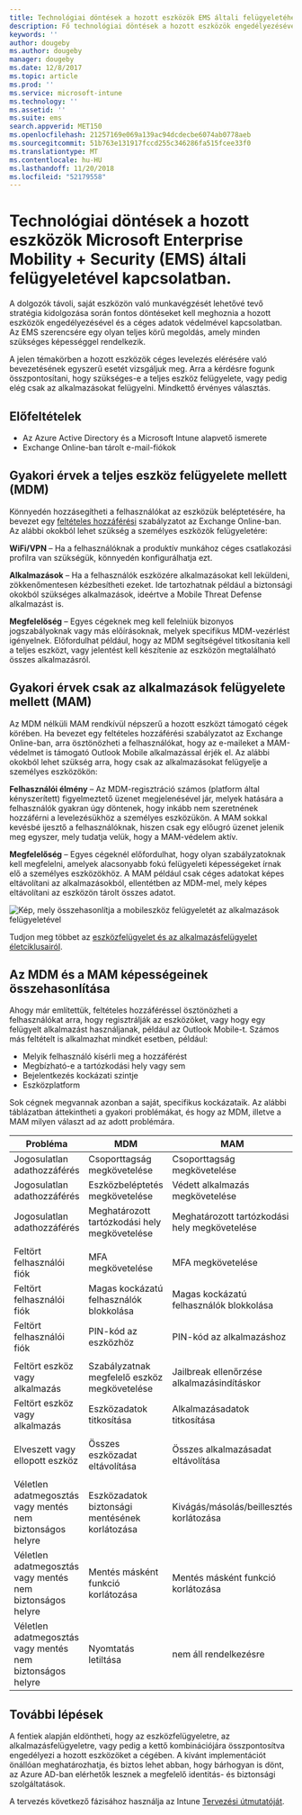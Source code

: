 ```yaml
---
title: Technológiai döntések a hozott eszközök EMS általi felügyeletéhez
description: Fő technológiai döntések a hozott eszközök engedélyezésével, illetve a céges adatok Microsoft Enterprise Mobility + Security szolgáltatással való védelmével kapcsolatban.
keywords: ''
author: dougeby
ms.author: dougeby
manager: dougeby
ms.date: 12/8/2017
ms.topic: article
ms.prod: ''
ms.service: microsoft-intune
ms.technology: ''
ms.assetid: ''
ms.suite: ems
search.appverid: MET150
ms.openlocfilehash: 21257169e069a139ac94dcdecbe6074ab0778aeb
ms.sourcegitcommit: 51b763e131917fccd255c346286fa515fcee33f0
ms.translationtype: MT
ms.contentlocale: hu-HU
ms.lasthandoff: 11/20/2018
ms.locfileid: "52179558"
---
```

# <a name="technology-decisions-for-enabling-byod-with-microsoft-enterprise-mobility--security-ems"></a>Technológiai döntések a hozott eszközök Microsoft Enterprise Mobility + Security (EMS) általi felügyeletével kapcsolatban.

A dolgozók távoli, saját eszközön való munkavégzését lehetővé tevő stratégia kidolgozása során fontos döntéseket kell meghoznia a hozott eszközök engedélyezésével és a céges adatok védelmével kapcsolatban. Az EMS szerencsére egy olyan teljes körű megoldás, amely minden szükséges képességgel rendelkezik.  

A jelen témakörben a hozott eszközök céges levelezés elérésére való bevezetésének egyszerű esetét vizsgáljuk meg. Arra a kérdésre fogunk összpontosítani, hogy szükséges-e a teljes eszköz felügyelete, vagy pedig elég csak az alkalmazásokat felügyelni. Mindkettő érvényes választás.

## <a name="assumptions"></a>Előfeltételek
* Az Azure Active Directory és a Microsoft Intune alapvető ismerete
* Exchange Online-ban tárolt e-mail-fiókok

## <a name="common-reasons-to-manage-the-device-mdm"></a>Gyakori érvek a teljes eszköz felügyelete mellett (MDM)
Könnyedén hozzásegítheti a felhasználókat az eszközük beléptetésére, ha bevezet egy [feltételes hozzáférési](https://docs.microsoft.com/azure/active-directory/active-directory-conditional-access-azure-portal) szabályzatot az Exchange Online-ban. Az alábbi okokból lehet szükség a személyes eszközök felügyeletére:

**WiFi/VPN** – Ha a felhasználóknak a produktív munkához céges csatlakozási profilra van szükségük, könnyedén konfigurálhatja ezt.

**Alkalmazások** – Ha a felhasználók eszközére alkalmazásokat kell leküldeni, zökkenőmentesen kézbesítheti ezeket. Ide tartozhatnak például a biztonsági okokból szükséges alkalmazások, ideértve a Mobile Threat Defense alkalmazást is.

**Megfelelőség** – Egyes cégeknek meg kell felelniük bizonyos jogszabályoknak vagy más előírásoknak, melyek specifikus MDM-vezérlést igényelnek. Előfordulhat például, hogy az MDM segítségével titkosítania kell a teljes eszközt, vagy jelentést kell készítenie az eszközön megtalálható összes alkalmazásról.

## <a name="common-reasons-to-only-manage-the-apps-mam"></a>Gyakori érvek csak az alkalmazások felügyelete mellett (MAM)
Az MDM nélküli MAM rendkívül népszerű a hozott eszközt támogató cégek körében. Ha bevezet egy feltételes hozzáférési szabályzatot az Exchange Online-ban, arra ösztönözheti a felhasználókat, hogy az e-maileket a MAM-védelmet is támogató Outlook Mobile alkalmazással érjék el. Az alábbi okokból lehet szükség arra, hogy csak az alkalmazásokat felügyelje a személyes eszközökön:

**Felhasználói élmény** – Az MDM-regisztráció számos (platform által kényszerített) figyelmeztető üzenet megjelenésével jár, melyek hatására a felhasználók gyakran úgy döntenek, hogy inkább nem szeretnének hozzáférni a levelezésükhöz a személyes eszközükön. A MAM sokkal kevésbé ijesztő a felhasználóknak, hiszen csak egy előugró üzenet jelenik meg egyszer, mely tudatja velük, hogy a MAM-védelem aktív.

**Megfelelőség** – Egyes cégeknél előfordulhat, hogy olyan szabályzatoknak kell megfelelni, amelyek alacsonyabb fokú felügyeleti képességeket írnak elő a személyes eszközökhöz. A MAM például csak céges adatokat képes eltávolítani az alkalmazásokból, ellentétben az MDM-mel, mely képes eltávolítani az eszközön tárolt összes adatot.

![Kép, mely összehasonlítja a mobileszköz felügyeletét az alkalmazások felügyeletével](./media/byod-app-device-mgmt.png)

Tudjon meg többet az [eszközfelügyelet és az alkalmazásfelügyelet életciklusairól](introduction-device-app-lifecycles.md).

## <a name="mdm-vs-mam-capability-comparison"></a>Az MDM és a MAM képességeinek összehasonlítása
Ahogy már említettük, feltételes hozzáféréssel ösztönözheti a felhasználókat arra, hogy regisztrálják az eszközöket, vagy hogy egy felügyelt alkalmazást használjanak, például az Outlook Mobile-t. Számos más feltételt is alkalmazhat mindkét esetben, például:

* Melyik felhasználó kísérli meg a hozzáférést
* Megbízható-e a tartózkodási hely vagy sem
*   Bejelentkezés kockázati szintje
* Eszközplatform

Sok cégnek megvannak azonban a saját, specifikus kockázataik.  Az alábbi táblázatban áttekintheti a gyakori problémákat, és hogy az MDM, illetve a MAM milyen választ ad az adott problémára.

| Probléma   |   MDM  |   MAM  |
|------------|--------|--------|
|Jogosulatlan adathozzáférés | Csoporttagság megkövetelése | Csoporttagság megkövetelése |
|Jogosulatlan adathozzáférés | Eszközbeléptetés megkövetelése | Védett alkalmazás megkövetelése |
|Jogosulatlan adathozzáférés | Meghatározott tartózkodási hely megkövetelése | Meghatározott tartózkodási hely megkövetelése |
| | | |
|Feltört felhasználói fiók| MFA megkövetelése | MFA megkövetelése|
|Feltört felhasználói fiók | Magas kockázatú felhasználók blokkolása | Magas kockázatú felhasználók blokkolása |
|Feltört felhasználói fiók | PIN-kód az eszközhöz | PIN-kód az alkalmazáshoz |
| | | |
| Feltört eszköz vagy alkalmazás | Szabályzatnak megfelelő eszköz megkövetelése | Jailbreak ellenőrzése alkalmazásindításkor |
| Feltört eszköz vagy alkalmazás | Eszközadatok titkosítása | Alkalmazásadatok titkosítása |
| | | |
|Elveszett vagy ellopott eszköz | Összes eszközadat eltávolítása | Összes alkalmazásadat eltávolítása|
| | | |
| Véletlen adatmegosztás vagy mentés nem biztonságos helyre | Eszközadatok biztonsági mentésének korlátozása | Kivágás/másolás/beillesztés korlátozása|
| Véletlen adatmegosztás vagy mentés nem biztonságos helyre | Mentés másként funkció korlátozása | Mentés másként funkció korlátozása |
|Véletlen adatmegosztás vagy mentés nem biztonságos helyre | Nyomtatás letiltása | nem áll rendelkezésre|

## <a name="next-steps"></a>További lépések
A fentiek alapján eldöntheti, hogy az eszközfelügyeletre, az alkalmazásfelügyeletre, vagy pedig a kettő kombinációjára összpontosítva engedélyezi a hozott eszközöket a cégében. A kívánt implementációt önállóan meghatározhatja, és biztos lehet abban, hogy bárhogyan is dönt, az Azure AD-ban elérhetők lesznek a megfelelő identitás- és biztonsági szolgáltatások.  

A tervezés következő fázisához használja az Intune [Tervezési útmutatóját](planning-guide.md).
